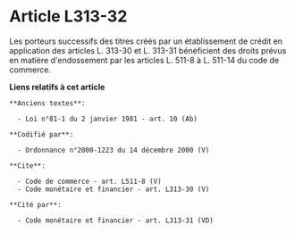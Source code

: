 # Article L313-32

Les porteurs successifs des titres créés par un établissement de crédit en application des articles L. 313-30 et L. 313-31
bénéficient des droits prévus en matière d'endossement par les articles L. 511-8 à L. 511-14 du code de commerce.

**Liens relatifs à cet article**

	**Anciens textes**:

	  - Loi n°81-1 du 2 janvier 1981 - art. 10 (Ab)

	**Codifié par**:

	  - Ordonnance n°2000-1223 du 14 décembre 2000 (V)

	**Cite**:

	  - Code de commerce - art. L511-8 (V)
	  - Code monétaire et financier - art. L313-30 (V)

	**Cité par**:

	  - Code monétaire et financier - art. L313-31 (VD)

